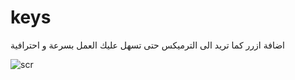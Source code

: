 # keys
اضافة ازرر كما تريد الى الترميكس حتى تسهل عليك العمل بسرعة و احترافية


![scr](/main/screenshot.jpg)
